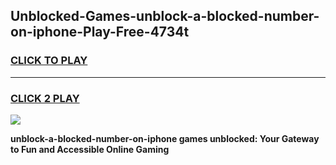 
## Unblocked-Games-unblock-a-blocked-number-on-iphone-Play-Free-4734t
<h3>
<a href="https://premium76.site?title=unblock-a-blocked-number-on-iphone&ref=20M">CLICK TO PLAY</a></h3>
<hr>

<h3>
<a href="https://premium76.site?title=unblock-a-blocked-number-on-iphone&ref=20M">CLICK 2 PLAY</a>
  
</h3>

<a href="https://premium76.site?title=unblock-a-blocked-number-on-iphone&ref=19M"><img src="https://clearcache.store/games.png"></a>


**unblock-a-blocked-number-on-iphone games unblocked: Your Gateway to Fun and Accessible Online Gaming**
